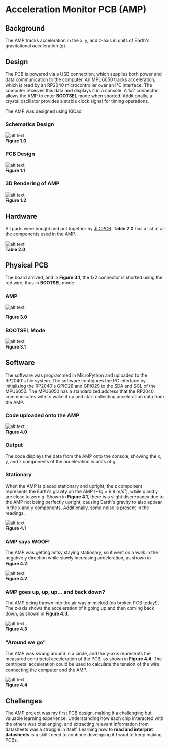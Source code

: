 # Acceleration Monitor PCB (AMP)

## Background 
The AMP tracks acceleration in the x, y, and z-axis in units of Earth's gravitational acceleration (g). 

## Design
The PCB is powered via a USB connection, which supplies both power and data communication to the computer. An MPU6050 tracks acceleration, which is read by an RP2040 microcontroller over an I²C interface. The computer receives this data and displays it in a console. A 1x2 connector allows the AMP to enter **BOOTSEL** mode when shorted. Additionally, a crystal oscillator provides a stable clock signal for timing operations.

The AMP was designed using KiCad:

### Schematics Design

![alt text](schi.png)  
**Figure 1.0**  

### PCB Design

![alt text](pcb.png)  
**Figure 1.1**  

### 3D Rendering of AMP

![alt text](3D.png)  
**Figure 1.2**  

## Hardware
All parts were bought and put together by [JLCPCB](https://jlcpcb.com/). **Table 2.0** has a list of all the components used in the AMP.  

![alt text](bom.png)  
**Table 2.0**  

## Physical PCB
The board arrived, and in **Figure 3.1**, the 1x2 connector is shorted using the red wire, thus in **BOOTSEL** mode.  

### AMP  
![alt text](image.png) 

**Figure 3.0** 

### BOOTSEL Mode  
![alt text](phys.png)  
**Figure 3.1**  

## Software
The software was programmed in MicroPython and uploaded to the RP2040's file system. The software configures the I²C interface by initializing the RP2040's GPIO28 and GPIO29 to the SDA and SCL of the MPU6050. The MPU6050 has a standardized address that the RP2040 communicates with to wake it up and start collecting acceleration data from the AMP.  

### Code uploaded onto the AMP  
![alt text](Code.png)  
**Figure 4.0**  

### Output
The code displays the data from the AMP onto the console, showing the x, y, and z components of the acceleration in units of g.  

### Stationary

When the AMP is placed stationary and upright, the z component represents the Earth's gravity on the AMP (~1g = 9.8 m/s²), while x and y are close to zero g. Shown in **Figure 4.1**, there is a slight discrepancy due to the AMP not being perfectly upright, causing Earth's gravity to also appear in the x and y components. Additionally, some noise is present in the readings.  

![alt text](Stationary.png)  
**Figure 4.1**  

### AMP says WOOF!

The AMP was getting antsy staying stationary, so it went on a walk in the negative y direction while slowly increasing acceleration, as shown in **Figure 4.2**.  

![alt text](walking.png)  
**Figure 4.2**  

### AMP goes up, up, up... and back down?

The AMP being thrown into the air was mimicked (no broken PCB today!). The z-axis shows the acceleration of it going up and then coming back down, as shown in **Figure 4.3**.  

![alt text](thowingup.png)  
**Figure 4.3**  

### "Around we go"

The AMP was swung around in a circle, and the y-axis represents the measured centripetal acceleration of the PCB, as shown in **Figure 4.4**. The centripetal acceleration could be used to calculate the tension of the wire connecting the computer and the AMP.  

![alt text](Tension.png)  
**Figure 4.4**  

## Challenges 
The AMP project was my first PCB design, making it a challenging but valuable learning experience. Understanding how each chip interacted with the others was challenging, and extracting relevant information from datasheets was a struggle in itself. Learning how to **read and interpret datasheets** is a skill I need to continue developing if I want to keep making PCBs.
